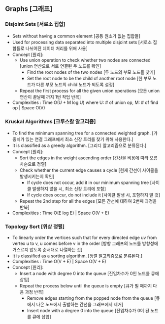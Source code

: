 ## Graphs [그래프]

### Disjoint Sets [서로소 집합]

- Sets without having a common element [공통 원소가 없는 집합들]
- Used for processing data separated into multiple disjoint sets [서로소 집합들로 나뉘어진 데이터 처리를 위해 사용]
- Concept [원리]:
  - Use union operation to check whether two nodes are connected [union 연산으로 서로 연결된 두 노드를 확인]
    - Find the root nodes of the two nodes [두 노드의 부모 노드들 찾기]
    - Set the root node to be the child of another root node [한 부모 노드가 다른 부모 노드의 child 노드가 되도록 설정]
  - Repeat the first process for all the given union operations [모든 union 연산이 끝날때 까지 1번 작업 반복]
- Complexities : Time O(U + M log U) where U: # of union op, M: # of find op | Space O(V)

### Kruskal Algorithms [크루스칼 알고리즘]

- To find the minimum spanning tree for a connected weighted graph. [가중치가 있는 연결 그래프에서 최소 신장 트리를 찾기 위해 사용한다.]
- It is classified as a greedy algorithm. [그리디 알고리즘으로 분류된다.]
- Concept [원리]:
  - Sort the edges in the weight ascending order [간선을 비용에 따라 오름차순으로 정렬]
  - Check whether the current edge causes a cycle [현재 간선이 사이클을 발생시키는지 확인]
    - If cycle does not occur, add it in our minimum spanning tree [사이클 발생하지 않을 시, 최소 신장 트리에 포함]
    - If cycle does occur, do not include it [사이클 발생 시, 포함하지 말 것]
  - Repeat the 2nd step for all the edges [모든 간선에 대하여 2번째 과정을 반복]
- Complexities : Time O(E log E) | Space O(V + E)

### Topology Sort [위상 정렬]

- To linearly order the vertices such that for every directed edge uv from vertex u to v, u comes before v in the order [방향 그래프의 노드를 방향성에 거스르지 않도록 순서대로 나열하는 것]
- It is classified as a sorting algorithm. [정렬 알고리즘으로 분류된다.]
- Complexities : Time O(V + E) | Space O(V + E)
- Concept [원리]:
  - Insert a node with degree 0 into the queue [진입차수가 0인 노드를 큐에 삽입]
  - Repeat the process below until the queue is empty [큐가 빌 때까지 다음 과정 반복]
    - Remove edges starting from the popped node from the queue [큐에서 나온 노드에서 출발하는 간선을 그래프에서 제거]
    - Insert node with a degree 0 into the queue [진입차수가 0이 된 노드를 큐에 삽입]
